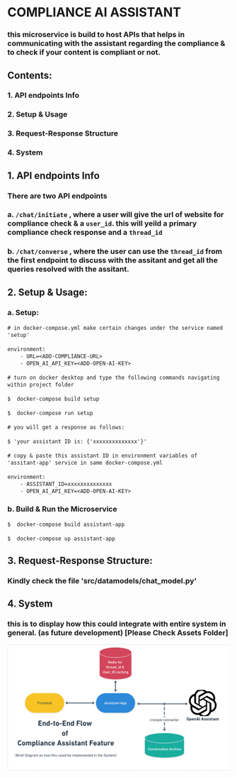 # COMPLIANCE AI ASSISTANT
### this microservice is build to host APIs that helps in communicating with the assistant regarding the compliance & to check if your content is compliant or not.

##  Contents:
###  1. API endpoints Info
###  2. Setup & Usage
###  3. Request-Response Structure 
###  4. System

## 1. API endpoints Info

### There are two API endpoints 

### a. `/chat/initiate` , where a user will give the url of website for compliance check & a `user_id`. this will yeild a primary compliance check response and a `thread_id`

### b. `/chat/converse` , where the user can use the `thread_id` from the first endpoint to discuss with the assitant and get all the queries resolved with the assitant.

##  2. Setup & Usage:

###  a. Setup:
```
# in docker-compose.yml make certain changes under the service named 'setup'

environment:
    - URL=<ADD-COMPLIANCE-URL>
    - OPEN_AI_API_KEY=<ADD-OPEN-AI-KEY>

# turn on docker desktop and type the following commands navigating within project folder

$  docker-compose build setup

$  docker-compose run setup

# you will get a response as follows:

$ 'your assistant ID is: {'xxxxxxxxxxxxxx'}'

# copy & paste this assistant ID in environment variables of 'assitant-app' service in same docker-compose.yml

environment:
    - ASSISTANT_ID=xxxxxxxxxxxxxx
    - OPEN_AI_API_KEY=<ADD-OPEN-AI-KEY>

```

###  b. Build & Run the Microservice

```
$  docker-compose build assistant-app

$  docker-compose up assistant-app

```

##  3. Request-Response Structure:

### Kindly check the file 'src/datamodels/chat_model.py'

## 4. System

### this is to display how this could integrate with entire system in general. (as future development) [Please Check Assets Folder]

![Alt Text](assets/infrastructure.png)